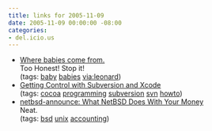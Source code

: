 ```yaml
---
title: links for 2005-11-09
date: 2005-11-09 00:00:00 -08:00
categories:
- del.icio.us
---
```


<ul class="delicious">
	<li>
		<div class="delicious-link"><a href="http://www.planetdan.net/pics/babies/index.htm">Where babies come from.</a></div>
		<div class="delicious-extended">Too Honest! Stop it!</div>
		<div class="delicious-tags">(tags: <a href="http://del.icio.us/torrez/baby">baby</a> <a href="http://del.icio.us/torrez/babies">babies</a> <a href="http://del.icio.us/torrez/via:leonard">via:leonard</a>)</div>
	</li>
	<li>
		<div class="delicious-link"><a href="http://developer.apple.com/tools/subversionxcode.html">Getting Control with Subversion and Xcode</a></div>
		<div class="delicious-tags">(tags: <a href="http://del.icio.us/torrez/cocoa">cocoa</a> <a href="http://del.icio.us/torrez/programming">programming</a> <a href="http://del.icio.us/torrez/subversion">subversion</a> <a href="http://del.icio.us/torrez/svn">svn</a> <a href="http://del.icio.us/torrez/howto">howto</a>)</div>
	</li>
	<li>
		<div class="delicious-link"><a href="http://mail-index.netbsd.org/netbsd-announce/2005/11/07/0000.html">netbsd-announce: What NetBSD Does With Your Money</a></div>
		<div class="delicious-extended">Neat.</div>
		<div class="delicious-tags">(tags: <a href="http://del.icio.us/torrez/bsd">bsd</a> <a href="http://del.icio.us/torrez/unix">unix</a> <a href="http://del.icio.us/torrez/accounting">accounting</a>)</div>
	</li>
</ul>
